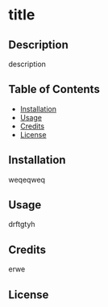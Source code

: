 # title
## Description

description

## Table of Contents
* [Installation](#installation)
* [Usage](#usage)
* [Credits](#credits)
* [License](#license)

## Installation

weqeqweq

## Usage

drftgtyh

## Credits

erwe

## License


